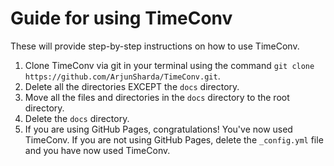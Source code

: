 # Guide for using TimeConv

These will provide step-by-step instructions on how to use TimeConv.

1. Clone TimeConv via git in your terminal using the command `git clone https://github.com/ArjunSharda/TimeConv.git`.
2. Delete all the directories EXCEPT the `docs` directory.
3. Move all the files and directories in the `docs` directory to the root directory.
4. Delete the `docs` directory.
5. If you are using GitHub Pages, congratulations! You've now used TimeConv. If you are not using GitHub Pages, delete the `_config.yml` file and you have now used TimeConv.
